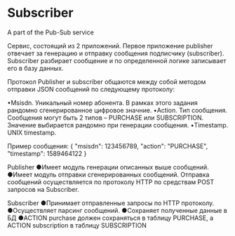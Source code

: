 # Subscriber
 A part of the Pub-Sub service
 
Сервис, состоящий из 2 приложений. Первое приложение publisher отвечает за генерацию и отправку сообщения подписчику (subscriber). Subscriber разбирает сообщение и по определенной логике записывает его в базу данных.

Протокол
Publisher и subscriber общаются между собой методом отправки JSON сообщений по следующему протоколу:

•Msisdn. Уникальный номер абонента. В рамках этого задания рандомно сгенерированное цифровое значние.
•Action. Тип сообщения. Сообщения могут быть 2 типов – PURCHASE или SUBSCRIPTION. Значение выбирается рандомно при генерации сообщения.
•Timestamp. UNIX timestamp.

Пример сообщения:
{
    "msisdn": 123456789,
    "action": "PURCHASE",
    "timestamp": 1589464122
}


Publisher
●Имеет модуль генерации описанных выше сообщений.
●Имеет модуль отправки сгенерированных сообщений. Отправка сообщений осуществляется по протоколу HTTP по средствам POST запросов на Subscriber. 

Subscriber 
●Принимает отправленные запросы по HTTP протоколу.
●Осуществляет парсинг сообщений.
●Сохраняет полученные данные в БД
●ACTION purchase должен сохраняться в таблицу PURCHASE, а ACTION  subscription в таблицу SUBSCRIPTION
